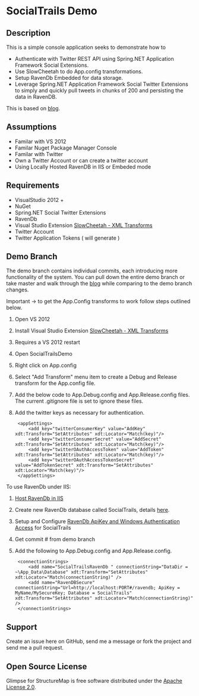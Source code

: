 SocialTrails Demo
============================

Description
-----------

This is a simple console application seeks to demonstrate how to 

* Authenticate with Twitter REST API using Spring.NET Application Framework Social Extensions.
* Use SlowCheetah to do App.config transformations.
* Setup RavenDb Embedded for data storage.
* Leverage Spring.NET Application Framework Social Twitter Extensions to simply and quickly pull tweets in chunks of 200 and persisting the data in RavenDB.

This is based on [blog]().

Assumptions
-------

* Familar with VS 2012
* Familar Nuget Package Manager Console
* Familar with Twitter
* Own a Twitter Account or can create a twitter account
* Using Locally Hosted RavenDB in IIS or Embeded mode

Requirements
-------

* VisualStudio 2012 +
* NuGet
* Spring.NET Social Twitter Extensions
* RavenDb
* Visual Studio Extension [SlowCheetah - XML Transforms](http://t.co/rtZChVnr0o)
* Twitter Account
* Twitter Application Tokens ( will generate )

Demo Branch
-------

The demo branch contains individual commits, each introducing more functionality of the system.  You can pull down the entire demo branch or take master and walk through the [blog]() 
while comparing to the demo branch changes.  

Important -> to get the App.Config transforms to work follow steps outlined below.

1. Open VS 2012
2. Install Visual Studio Extension [SlowCheetah - XML Transforms](http://t.co/rtZChVnr0o) 
3. Requires a VS 2012 restart
4. Open SocialTrailsDemo
5. Right click on App.config
6. Select "Add Transform" menu item to create a Debug and Release transform for the App.config file.
7. Add the below code to App.Debug.config and App.Release.config files.  The current .gitignore file is set to ignore these files.
8. Add the twitter keys as necessary for authentication.

		<appSettings>
			<add key="twitterConsumerKey" value="AddKey" xdt:Transform="SetAttributes" xdt:Locator="Match(key)"/>  
			<add key="twitterConsumerSecret" value="AddSecret" xdt:Transform="SetAttributes" xdt:Locator="Match(key)"/>
			<add key="twitterOAuthAccessToken" value="AddToken" xdt:Transform="SetAttributes" xdt:Locator="Match(key)"/>
			<add key="twitterOAuthAccessTokenSecret" value="AddTokenSecret" xdt:Transform="SetAttributes" xdt:Locator="Match(key)"/>
		</appSettings>

To use RavenDb under IIS:

1. [Host RavenDb in IIS](http://ravendb.net/docs/server/deployment/as-iis-application) 
2. Create new RavenDb database called SocialTrails, details [here]().
3. Setup and Configure [RavenDb ApiKey and Windows Authentication Access](http://ravendb.net/docs/2.0/server/authentication) for SocialTrails
4. Get commit # from demo branch 
5. Add the following to App.Debug.config and App.Release.config.

		<connectionStrings>
			<add name="SocialTrailsRavenDb " connectionString="DataDir = ~\App_Data\Database" xdt:Transform="SetAttributes" xdt:Locator="Match(connectionString)" />
			<add name="RavenDBSecure" connectionString="Url=http://localhost:PORT#/ravendb; ApiKey = MyName/MySecureKey; Database = SocialTrails" xdt:Transform="SetAttributes" xdt:Locator="Match(connectionString)" />
		</connectionStrings>
		
Support
-------

Create an issue here on GitHub, send me a message or fork the project and send me a pull request.

Open Source License
-------------------

Glimpse for StructureMap is free software distributed under the [Apache License 2.0](http://www.apache.org/licenses/LICENSE-2.0).
